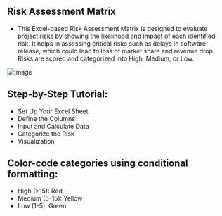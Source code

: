 ## Risk Assessment Matrix
- This Excel-based Risk Assessment Matrix is designed to evaluate project risks by showing the likelihood and impact of each identified risk. It helps in assessing critical risks such as delays in software release, which could lead to loss of market share and revenue drop. Risks are scored and categorized into High, Medium, or Low.

![image](https://github.com/PinkMean/Excel/assets/137222857/0c9b8813-7849-4e7f-9d02-3e3c6905d8e9)

## Step-by-Step Tutorial:
- Set Up Your Excel Sheet
- Define the Columns
- Input and Calculate Data
- Categorize the Risk
- Visualization

## Color-code categories using conditional formatting:
 - High (>15): Red
 - Medium (5-15): Yellow
 - Low (1-5): Green
